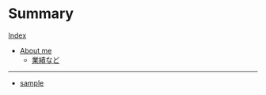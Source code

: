 # Summary

[Index](./index.md)
- [About me](./about/me.md)
  - [業績など](./about/background_and_achievements.md)

---

- [sample](./sample.md)
